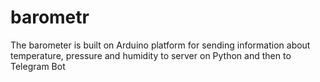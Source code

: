 # barometr
The barometer is built on Arduino platform for sending information about temperature, pressure and humidity to server on Python and then to Telegram Bot
